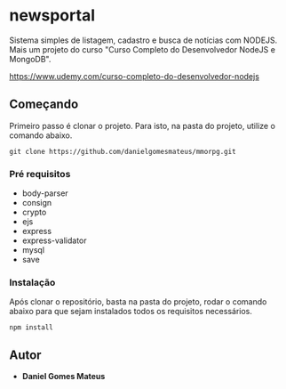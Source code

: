 # newsportal

Sistema simples de listagem, cadastro e busca de notícias com NODEJS. Mais um projeto do curso "Curso Completo do Desenvolvedor NodeJS e MongoDB".

https://www.udemy.com/curso-completo-do-desenvolvedor-nodejs

## Começando

Primeiro passo é clonar o projeto. Para isto, na pasta do projeto, utilize o comando abaixo.

```
git clone https://github.com/danielgomesmateus/mmorpg.git
```

### Pré requisitos

- body-parser
- consign
- crypto
- ejs
- express
- express-validator
- mysql
- save

### Instalação

Após clonar o repositório, basta na pasta do projeto, rodar o comando abaixo para que sejam instalados
todos os requisitos necessários.

```
npm install
```

## Autor

* **Daniel Gomes Mateus**

